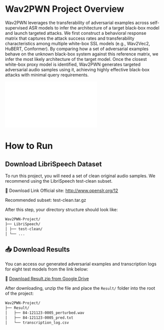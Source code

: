 # Wav2PWN Project Overview
Wav2PWN leverages the transferability of adversarial examples across self-supervised ASR models to infer the architecture of a target black-box model and launch targeted attacks. We first construct a behavioral response matrix that captures the attack success rates and transferability characteristics among multiple white-box SSL models (e.g., Wav2Vec2, HuBERT, Conformer). By comparing how a set of adversarial examples behave on the unknown black-box system against this reference matrix, we infer the most likely architecture of the target model. Once the closest white-box proxy model is identified, Wav2PWN generates targeted adversarial audio samples using it, achieving highly effective black-box attacks with minimal query requirements.

![Architecture](assets/attack_arch_svg.pdf)


# How to Run
## Download LibriSpeech Dataset
To run this project, you will need a set of clean original audio samples. We recommend using the LibriSpeech test-clean subset.

🔗 Download Link
Official site: http://www.openslr.org/12

Recommended subset: test-clean.tar.gz

After this step, your directory structure should look like:

```
Wav2PWN-Project/
├── LibriSpeech/
│ ├── test-clean/
│ └── ...
```

## 📥 Download Results

You can access our generated adversarial examples and transcription logs for eight test models from the link below:

🔗 [Download Result.zip from Google Drive](https://drive.google.com/file/d/your_file_id/view?usp=sharing)

 After downloading, unzip the file and place the <code>Result/</code> folder into the root of the project: 
```
Wav2PWN-Project/
├── Result/
│   ├── 84-121123-0005_perturbed.wav
│   ├── 84-121123-0005_pred.txt
│   └── transcription_log.csv
```

